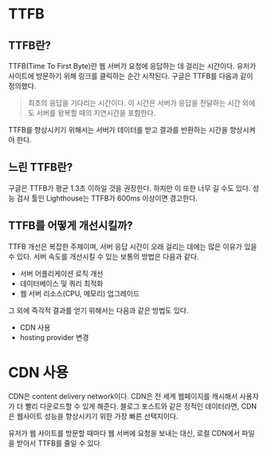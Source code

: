 # TTFB

## TTFB란?

TTFB(Time To First Byte)란 웹 서버가 요청에 응답하는 데 걸리는 시간이다. 유저가 사이트에 방문하기 위해 링크를 클릭하는 순간 시작된다. 구글은 TTFB를 다음과 같이 정의했다.

> 최초의 응답을 기다리는 시간이다. 이 시간은 서버가 응답을 전달하는 시간 외에도 서버를 왕복할 때의 지연시간을 포함한다.

TTFB를 향상시키기 위해서는 서버가 데이터를 받고 결과를 반환하는 시간을 향상시켜야 한다.

## 느린 TTFB란?

구글은 TTFB가 평균 1.3초 이하일 것을 권장한다. 하지만 이 또한 너무 길 수도 있다. 성능 검사 툴인 Lighthouse는 TTFB가 600ms 이상이면 경고한다.

## TTFB를 어떻게 개선시킬까?

TTFB 개선은 복잡한 주제이며, 서버 응답 시간이 오래 걸리는 데에는 많은 이유가 있을 수 있다. 서버 속도를 개선시킬 수 있는 보통의 방법은 다음과 같다.

- 서버 어플리케이션 로직 개선
- 데이터베이스 및 쿼리 최적화
- 웹 서버 리소스(CPU, 메모리) 업그레이드

그 외에 즉각적 결과를 얻기 위해서는 다음과 같은 방법도 있다.

- CDN 사용
- hosting provider 변경

# CDN 사용

CDN은 content delivery network이다. CDN은 전 세계 웹페이지를 캐시해서 사용자가 더 빨리 다운로드할 수 있게 해준다. 블로그 포스트와 같은 정적인 데이터라면, CDN은 웹사이트 성능을 향상시키기 위한 가장 빠른 선택지이다.

유저가 웹 사이트를 방문할 때마다 웹 서버에 요청을 보내는 대신, 로컬 CDN에서 파일을 받아서 TTFB를 줄일 수 있다.
